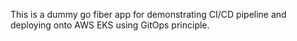 This is a dummy go fiber app for demonstrating CI/CD pipeline and deploying onto AWS EKS using GitOps principle.